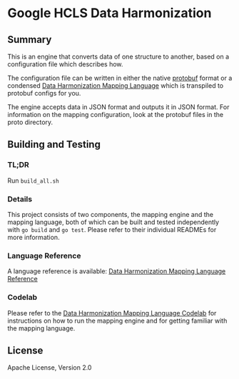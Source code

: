 # Google HCLS Data Harmonization

## Summary

This is an engine that converts data of one structure to another, based on a
configuration file which describes how.

The configuration file can be written in either the native
[protobuf](https://developers.google.com/protocol-buffers/docs/overview) format
or a condensed
[Data Harmonization Mapping Language](http://github.com/GoogleCloudPlatform/healthcare-data-harmonization/blob/master/mapping_language)
which is transpiled to protobuf configs for you.

The engine accepts data in JSON format and outputs it in JSON format. For
information on the mapping configuration, look at the protobuf files in the
proto directory.

## Building and Testing

### TL;DR

Run `build_all.sh`

### Details

This project consists of two components, the mapping engine and the mapping
language, both of which can be built and tested independently with `go build`
and `go test`. Please refer to their individual READMEs for more information.

### Language Reference

A language reference is available: [Data Harmonization Mapping Language Reference](http://github.com/GoogleCloudPlatform/healthcare-data-harmonization/blob/master/mapping_language/docs/reference/index.md)

### Codelab

Please refer to the
[Data Harmonization Mapping Language Codelab](http://github.com/GoogleCloudPlatform/healthcare-data-harmonization/blob/master/mapping_language/docs/codelab/index.md)
for instructions on how to run the mapping engine and for getting familiar with
the mapping language.

## License

Apache License, Version 2.0
